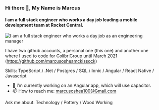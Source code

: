 ### Hi there 👋, My Name is Marcus
#### I am a full stack engineer who works a day job leading a mobile development team at Rocket Central. 
![I am a full stack engineer who works a day job as an engineering manager](https://camo.githubusercontent.com/d88bdce683bc31abcfc8fd8774880f5a305e4e59/687474703a2f2f692e696d6775722e636f6d2f6337476d414a662e706e67)

I have two github accounts, a personal one (this one) and another one where I used to code for ColibriGroup until March 2021 (https://github.com/marcusosheamckissock)

Skills: TypeScript / .Net / Postgres / SQL / Ionic / Angular / React Native / Javascript

- 🔭 I’m currently working on an Angular app, which will use capacitor. 
- 📫 How to reach me: marcusoshea100@Gmail.com 

Ask me about: Technology / Pottery / Wood Working 
